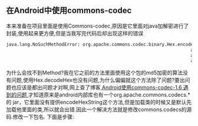 ## 在Android中使用commons-codec
本来准备在项目里面是使用Commons-codec,原因是它里面对java加解密进行了封装,使用起来更方便,但是当我写完代码后却出现这样的错误
```xml
java.lang.NoSuchMethodError: org.apache.commons.codec.binary.Hex.encodeHexString
                                                                      at com.mengfly.todo.utils.en_de_code.impl.EncodeAES.endcodeString(EncodeAES.java:27)
                                                                      at com.mengfly.todo.utils.file.APPFileManager.saveItemDataFile(APPFileManager.java:60)
                                                                      at com.mengfly.todo.presenter.MainPresenter$2.run(MainPresenter.java:68)
```
为什么会找不到Method?我在它之前的方法里面使用这个包的md5加密的算法没有问题,使用Hex.decodeHex也没有问题,为什么偏偏就这个方法除了问题?要出问题也应该是都出问题才对啊,网上查了博客[ Android使用commons-codec-1.6 遇到的问题 ](http://blog.csdn.net/luoqintao/article/details/12019263)才知道原来是android内部库也有一个org.apache.commons.codecs.*的 jar，它里面没有提供encodeHexString这个方法,但是加载类的时候又是默认先加载他里面的类,所以就会出错.因此一个解决方法就是修改commons.codecs的源码.修改一下包名.
下面是步骤:

